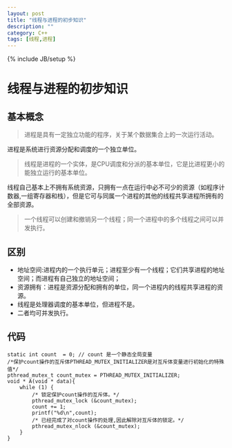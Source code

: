```yaml
---
layout: post
title: "线程与进程的初步知识"
description: ""
category: C++
tags: [线程,进程]
---
```

{% include JB/setup %}

线程与进程的初步知识
==========

基本概念
--

> 进程是具有一定独立功能的程序，关于某个数据集合上的一次运行活动。

进程是系统进行资源分配和调度的一个独立单位。

> 线程是进程的一个实体，是CPU调度和分派的基本单位，它是比进程更小的能独立运行的基本单位。

线程自己基本上不拥有系统资源，只拥有一点在运行中必不可少的资源（如程序计数器,一组寄存器和栈），但是它可与同属一个进程的其他的线程共享进程所拥有的全部资源。

> 一个线程可以创建和撤销另一个线程；同一个进程中的多个线程之间可以并发执行。

区别
--

 - 地址空间:进程内的一个执行单元；进程至少有一个线程；它们共享进程的地址空间；而进程有自己独立的地址空间；
 - 资源拥有：进程是资源分配和拥有的单位，同一个进程内的线程共享进程的资源。
 - 线程是处理器调度的基本单位，但进程不是。
 - 二者均可并发执行。

代码
--

    static int count  = 0; // count 是一个静态全局变量
    /*保护count操作的互斥体PTHREAD_MUTEX_INITIALIZER是对互斥体变量进行初始化的特殊值*/
    pthread_mutex_t count_mutex = PTHREAD_MUTEX_INITIALIZER;
    void * A(void * data){
        while (1) {
            /* 锁定保护count操作的互斥体。*/
            pthread_mutex_lock (&count_mutex);
            count += 1;
            printf("%d\n",count);
            /* 已经完成了对count操作的处理,因此解除对互斥体的锁定。*/
            pthread_mutex_nlock (&count_mutex);
        }
    }
